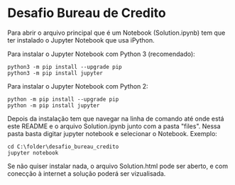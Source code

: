 # Desafio Bureau de Credito

Para abrir o arquivo principal que é um Notebook (Solution.ipynb) tem que ter instalado o Jupyter Notebook que usa iPython.

Para instalar o Jupyter Notebook com Python 3 (recomendado):
```
python3 -m pip install --upgrade pip
python3 -m pip install jupyter
```

Para instalar o Jupyter Notebook com Python 2:
```
python -m pip install --upgrade pip
python -m pip install jupyter
```

Depois da instalação tem que navegar na linha de comando até onde está este README e o arquivo Solution.ipynb junto com a pasta "files".
Nessa pasta basta digitar jupyter notebook e selecionar o Notebook.
Exemplo:
```
cd C:\folder\desafio_bureau_credito
jupyter notebook
```

Se não quiser instalar nada, o arquivo Solution.html pode ser aberto, e com conecção à internet a solução poderá ser vizualisada.
